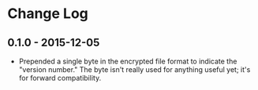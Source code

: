 # Change Log

## 0.1.0 - 2015-12-05

- Prepended a single byte in the encrypted file format to indicate the "version number." The byte isn't really used for anything useful yet; it's for forward compatibility.
